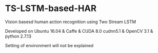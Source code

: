 # TS-LSTM-based-HAR

Vision basesd human action recognition using Two Stream LSTM

Developed on Ubuntu 16.04 & Caffe & CUDA 8.0 cudnn5.1 & OpenCV 3.1 & python 2.7.13

Setting of environment will not be explained
